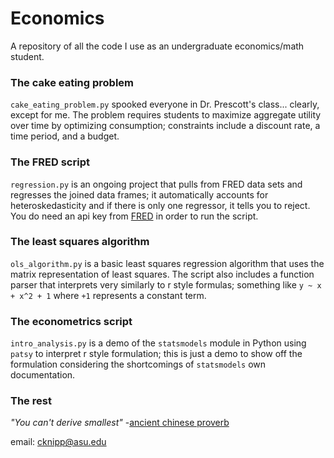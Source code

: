 # Economics

A repository of all the code I use as an undergraduate economics/math student.

### The cake eating problem

`cake_eating_problem.py` spooked everyone in Dr. Prescott's class... clearly, except for me. The problem requires students to maximize aggregate utility over time by optimizing consumption; constraints include a discount rate, a time period, and a budget.

### The FRED script

`regression.py` is an ongoing project that pulls from FRED data sets and regresses the joined data frames; it automatically accounts for heteroskedasticity and if there is only one regressor, it tells you to reject. You do need an api key from [FRED](https://research.stlouisfed.org/docs/api/api_key.html) in order to run the script.

### The least squares algorithm

`ols_algorithm.py` is a basic least squares regression algorithm that uses the matrix representation of least squares. The script also includes a function parser that interprets very similarly to r style formulas; something like `y ~ x + x^2 + 1` where `+1` represents a constant term.

### The econometrics script

`intro_analysis.py` is a demo of the `statsmodels` module in Python using `patsy` to interpret r style formulation; this is just a demo to show off the formulation considering the shortcomings of `statsmodels` own documentation. 

### The rest

*"You can't derive smallest"* -[ancient chinese proverb](https://wpcarey.asu.edu/people/profile/1636136)

email: cknipp@asu.edu
